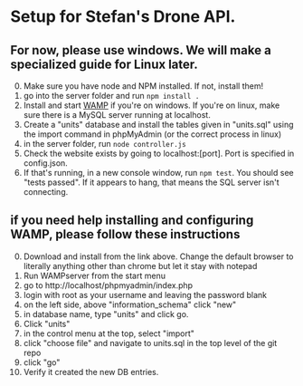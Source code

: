 # Setup for Stefan's Drone API.
## For now, please use windows. We will make a specialized guide for Linux later.
0. Make sure you have node and NPM installed. If not, install them!
1. go into the server folder and run ```npm install .```
2. Install and start [WAMP](https://sourceforge.net/projects/wampserver/) if you're on windows. If you're on linux, make sure there is a MySQL server running at localhost.
3. Create a "units" database and install the tables given in "units.sql" using the import command in phpMyAdmin (or the correct process in linux)
4. in the server folder, run ```node controller.js```
5. Check the website exists by going to localhost:[port]. Port is specified in config.json.
6. If that's running, in a new console window, run ```npm test```. You should see "tests passed". If it appears to hang, that means the SQL server isn't connecting.

## if you need help installing and configuring WAMP, please follow these instructions
0. Download and install from the link above. Change the default browser to literally anything other than chrome but let it stay with notepad
1. Run WAMPserver from the start menu
2. go to http://localhost/phpmyadmin/index.php
3. login with root as your username and leaving the password blank
4. on the left side, above "information_schema" click "new"
5. in database name, type "units" and click go.
6. Click "units"
7. in the control menu at the top, select "import"
8. click "choose file" and navigate to units.sql in the top level of the git repo
9. click "go"
10. Verify it created the new DB entries.